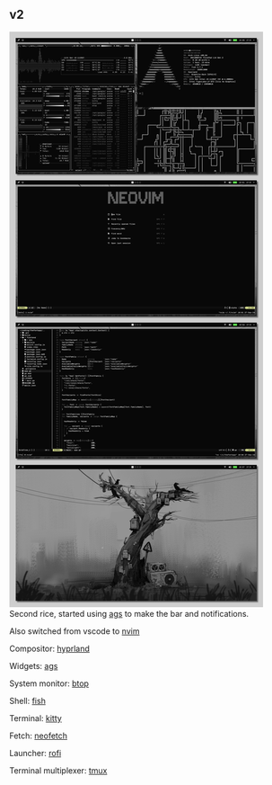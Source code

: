 ## v2
![img rice](demo.png)
Second rice, started using [ags](https://github.com/Aylur/ags/) to make the bar and notifications.

Also switched from vscode to [nvim](https://github.com/neovim/neovim)

Compositor: [hyprland](https://github.com/hyprwm/Hyprland)


Widgets: [ags](https://github.com/Aylur/ags/)


System monitor: [btop](https://github.com/aristocratos/btop)


Shell: [fish](https://github.com/fish-shell/fish-shell)


Terminal: [kitty](https://github.com/kovidgoyal/kitty)


Fetch: [neofetch](https://github.com/dylanaraps/neofetch)


Launcher: [rofi](https://github.com/davatorium/rofi)


Terminal multiplexer: [tmux](https://github.com/tmux/tmux/wiki)

